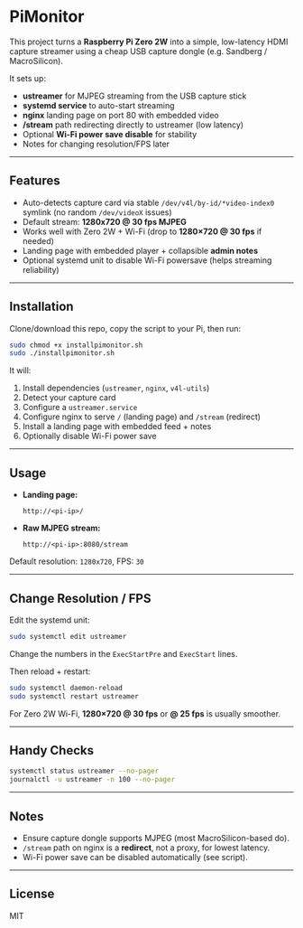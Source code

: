 # PiMonitor

This project turns a **Raspberry Pi Zero 2W** into a simple, low-latency HDMI capture streamer using a cheap USB capture dongle (e.g. Sandberg / MacroSilicon).

It sets up:

* **ustreamer** for MJPEG streaming from the USB capture stick
* **systemd service** to auto-start streaming
* **nginx** landing page on port 80 with embedded video
* **/stream** path redirecting directly to ustreamer (low latency)
* Optional **Wi-Fi power save disable** for stability
* Notes for changing resolution/FPS later

---

## Features

* Auto-detects capture card via stable `/dev/v4l/by-id/*video-index0` symlink (no random `/dev/videoX` issues)
* Default stream: **1280x720 @ 30 fps MJPEG**
* Works well with Zero 2W + Wi-Fi (drop to **1280×720 @ 30 fps** if needed)
* Landing page with embedded player + collapsible **admin notes**
* Optional systemd unit to disable Wi-Fi powersave (helps streaming reliability)

---

## Installation

Clone/download this repo, copy the script to your Pi, then run:

```bash
sudo chmod +x installpimonitor.sh
sudo ./installpimonitor.sh
```

It will:

1. Install dependencies (`ustreamer`, `nginx`, `v4l-utils`)
2. Detect your capture card
3. Configure a `ustreamer.service`
4. Configure nginx to serve `/` (landing page) and `/stream` (redirect)
5. Install a landing page with embedded feed + notes
6. Optionally disable Wi-Fi power save

---

## Usage

* **Landing page:**

  ```
  http://<pi-ip>/
  ```
* **Raw MJPEG stream:**

  ```
  http://<pi-ip>:8080/stream
  ```

Default resolution: `1280x720`, FPS: `30`

---

## Change Resolution / FPS

Edit the systemd unit:

```bash
sudo systemctl edit ustreamer
```

Change the numbers in the `ExecStartPre` and `ExecStart` lines.

Then reload + restart:

```bash
sudo systemctl daemon-reload
sudo systemctl restart ustreamer
```

For Zero 2W Wi-Fi, **1280×720 @ 30 fps** or **@ 25 fps** is usually smoother.

---

## Handy Checks

```bash
systemctl status ustreamer --no-pager
journalctl -u ustreamer -n 100 --no-pager
```

---

## Notes

* Ensure capture dongle supports MJPEG (most MacroSilicon-based do).
* `/stream` path on nginx is a **redirect**, not a proxy, for lowest latency.
* Wi-Fi power save can be disabled automatically (see script).

---

## License

MIT
